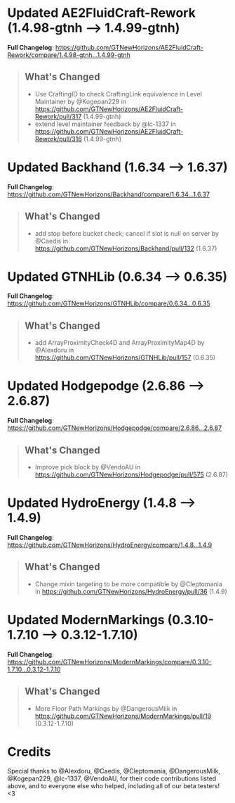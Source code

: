# Updated AE2FluidCraft-Rework (1.4.98-gtnh -->  1.4.99-gtnh)
**Full Changelog**: https://github.com/GTNewHorizons/AE2FluidCraft-Rework/compare/1.4.98-gtnh...1.4.99-gtnh
>## What's Changed
> * Use CraftingID to check CraftingLink equivalence in Level Maintainer by @Kogepan229 in https://github.com/GTNewHorizons/AE2FluidCraft-Rework/pull/317 (1.4.99-gtnh)
> * extend level maintainer feedback by @lc-1337 in https://github.com/GTNewHorizons/AE2FluidCraft-Rework/pull/316 (1.4.99-gtnh)
>

# Updated Backhand (1.6.34 -->  1.6.37)
**Full Changelog**: https://github.com/GTNewHorizons/Backhand/compare/1.6.34...1.6.37
>## What's Changed
> * add stop before bucket check; cancel if slot is null on server by @Caedis in https://github.com/GTNewHorizons/Backhand/pull/132 (1.6.37)
>

# Updated GTNHLib (0.6.34 -->  0.6.35)
**Full Changelog**: https://github.com/GTNewHorizons/GTNHLib/compare/0.6.34...0.6.35
>## What's Changed
> * add ArrayProximityCheck4D and ArrayProximityMap4D<T> by @Alexdoru in https://github.com/GTNewHorizons/GTNHLib/pull/157 (0.6.35)
>

# Updated Hodgepodge (2.6.86 -->  2.6.87)
**Full Changelog**: https://github.com/GTNewHorizons/Hodgepodge/compare/2.6.86...2.6.87
>## What's Changed
> * Improve pick block by @VendoAU in https://github.com/GTNewHorizons/Hodgepodge/pull/575 (2.6.87)
>

# Updated HydroEnergy (1.4.8 -->  1.4.9)
**Full Changelog**: https://github.com/GTNewHorizons/HydroEnergy/compare/1.4.8...1.4.9
>## What's Changed
> * Change mixin targeting to be more compatible by @Cleptomania in https://github.com/GTNewHorizons/HydroEnergy/pull/36 (1.4.9)
>

# Updated ModernMarkings (0.3.10-1.7.10 -->  0.3.12-1.7.10)
**Full Changelog**: https://github.com/GTNewHorizons/ModernMarkings/compare/0.3.10-1.7.10...0.3.12-1.7.10
>## What's Changed
> * More Floor Path Markings by @DangerousMilk in https://github.com/GTNewHorizons/ModernMarkings/pull/19 (0.3.12-1.7.10)
>

# Credits
Special thanks to @Alexdoru, @Caedis, @Cleptomania, @DangerousMilk, @Kogepan229, @lc-1337, @VendoAU, for their code contributions listed above, and to everyone else who helped, including all of our beta testers! <3